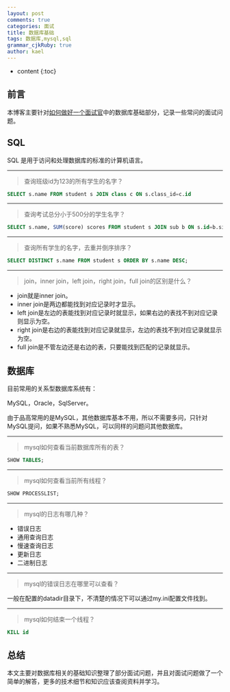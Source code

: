 ```yaml
---
layout: post
comments: true
categories: 面试
title: 数据库基础
tags: 数据库,mysql,sql
grammar_cjkRuby: true
author: kael
---
```


* content
{:toc}

## 前言

本博客主要针对[如何做好一个面试官](如何做好一个面试官)中的数据库基础部分，记录一些常问的面试问题。

## SQL

SQL 是用于访问和处理数据库的标准的计算机语言。

----
> 查询班级id为123的所有学生的名字？

```sql
SELECT s.name FROM student s JOIN class c ON s.class_id=c.id
```

----
> 查询考试总分小于500分的学生名字？

```sql
SELECT s.name, SUM(score) scores FROM student s JOIN sub b ON s.id=b.sid GROUP BY s.id HAVING scores<500;
```

----
> 查询所有学生的名字，去重并倒序排序？

```sql
SELECT DISTINCT s.name FROM student s ORDER BY s.name DESC;
```

----
> join，inner join，left join，right join，full join的区别是什么？

* join就是inner join。
* inner join是两边都能找到对应记录时才显示。
* left join是左边的表能找到对应记录时就显示，如果右边的表找不到对应记录则显示为空。
* right join是右边的表能找到对应记录就显示，左边的表找不到对应记录就显示为空。
* full join是不管左边还是右边的表，只要能找到匹配的记录就显示。

## 数据库

目前常用的关系型数据库系统有：

MySQL，Oracle，SqlServer。

由于品高常用的是MySQL，其他数据库基本不用，所以不需要多问，只针对MySQL提问，如果不熟悉MySQL，可以同样的问题问其他数据库。

----
> mysql如何查看当前数据库所有的表？

```sql
SHOW TABLES;
```

----
> mysql如何查看当前所有线程？

```sql
SHOW PROCESSLIST;
```

----
> mysql的日志有哪几种？

* 错误日志
* 通用查询日志
* 慢速查询日志
* 更新日志
* 二进制日志

----
> mysql的错误日志在哪里可以查看？

一般在配置的datadir目录下，不清楚的情况下可以通过my.ini配置文件找到。

----
> mysql如何结束一个线程？

```sql
KILL id
```

## 总结

本文主要对数据库相关的基础知识整理了部分面试问题，并且对面试问题做了一个简单的解答，更多的技术细节和知识应该查阅资料并学习。